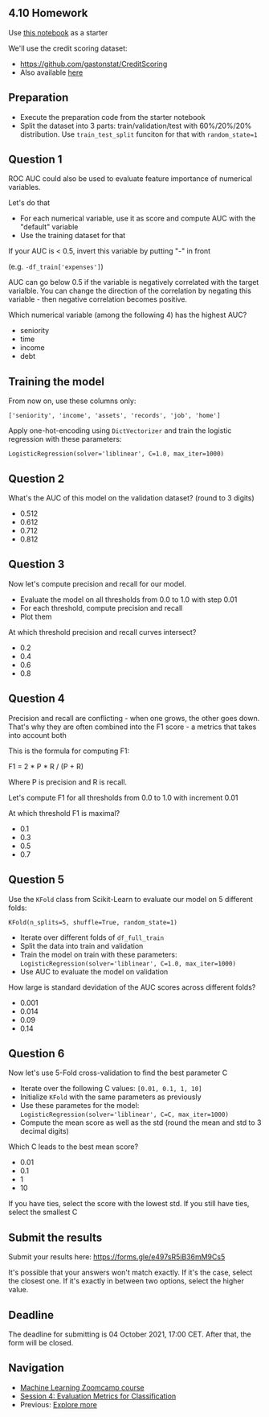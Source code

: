 ## 4.10 Homework

Use [this notebook](homework-4-starter.ipynb) as a starter

We'll use the credit scoring dataset:

- https://github.com/gastonstat/CreditScoring
- Also available [here](https://raw.githubusercontent.com/alexeygrigorev/mlbookcamp-code/master/chapter-06-trees/CreditScoring.csv)



## Preparation 

* Execute the preparation code from the starter notebook
* Split the dataset into 3 parts: train/validation/test with 60%/20%/20% distribution. Use `train_test_split` funciton for that with `random_state=1`


## Question 1

ROC AUC could also be used to evaluate feature importance of numerical variables. 

Let's do that

* For each numerical variable, use it as score and compute AUC with the "default" variable
* Use the training dataset for that


If your AUC is < 0.5, invert this variable by putting "-" in front

(e.g. `-df_train['expenses']`)

AUC can go below 0.5 if the variable is negatively correlated with the target varialble. You can change the direction of the correlation by negating this variable - then negative correlation becomes positive.


Which numerical variable (among the following 4) has the highest AUC?

- seniority
- time
- income
- debt


## Training the model

From now on, use these columns only:

```
['seniority', 'income', 'assets', 'records', 'job', 'home']
```

Apply one-hot-encoding using `DictVectorizer` and train the logistic regression with these parameters:

```
LogisticRegression(solver='liblinear', C=1.0, max_iter=1000)
```


## Question 2

What's the AUC of this model on the validation dataset? (round to 3 digits)

- 0.512
- 0.612
- 0.712
- 0.812


## Question 3

Now let's compute precision and recall for our model.

* Evaluate the model on all thresholds from 0.0 to 1.0 with step 0.01
* For each threshold, compute precision and recall
* Plot them


At which threshold precision and recall curves intersect?

* 0.2
* 0.4
* 0.6
* 0.8


## Question 4

Precision and recall are conflicting - when one grows, the other goes down. That's why they are often combined into the F1 score - a metrics that takes into account both

This is the formula for computing F1:

F1 = 2 * P * R / (P + R)

Where P is precision and R is recall.

Let's compute F1 for all thresholds from 0.0 to 1.0 with increment 0.01

At which threshold F1 is maximal?

- 0.1
- 0.3
- 0.5
- 0.7


## Question 5

Use the `KFold` class from Scikit-Learn to evaluate our model on 5 different folds:

```
KFold(n_splits=5, shuffle=True, random_state=1)
```

* Iterate over different folds of `df_full_train`
* Split the data into train and validation
* Train the model on train with these parameters: `LogisticRegression(solver='liblinear', C=1.0, max_iter=1000)`
* Use AUC to evaluate the model on validation


How large is standard devidation of the AUC scores across different folds?

- 0.001
- 0.014
- 0.09
- 0.14


## Question 6

Now let's use 5-Fold cross-validation to find the best parameter C

* Iterate over the following C values: `[0.01, 0.1, 1, 10]`
* Initialize `KFold` with the same parameters as previously
* Use these parametes for the model: `LogisticRegression(solver='liblinear', C=C, max_iter=1000)`
* Compute the mean score as well as the std (round the mean and std to 3 decimal digits)


Which C leads to the best mean score?

- 0.01
- 0.1
- 1
- 10

If you have ties, select the score with the lowest std. If you still have ties, select the smallest C



## Submit the results

Submit your results here: https://forms.gle/e497sR5iB36mM9Cs5

It's possible that your answers won't match exactly. If it's the case, select the closest one. If it's exactly in between two options, select the higher value.

## Deadline

The deadline for submitting is 04 October 2021, 17:00 CET. After that, the form will be closed.



## Navigation

* [Machine Learning Zoomcamp course](../)
* [Session 4: Evaluation Metrics for Classification](./)
* Previous: [Explore more](09-explore-more.md)
